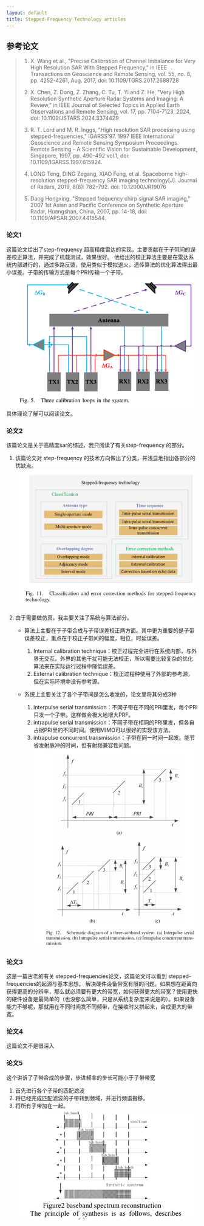 ```yaml
---
layout: default
title: Stepped-Frequency Technology articles
---
```


<head>
    <script src="https://cdn.mathjax.org/mathjax/latest/MathJax.js?config=TeX-AMS-MML_HTMLorMML" type="text/javascript"></script>
    <script type="text/x-mathjax-config">
        MathJax.Hub.Config({
            tex2jax: {
            skipTags: ['script', 'noscript', 'style', 'textarea', 'pre'],
            inlineMath: [['$','$']]
            }
        });
    </script>
</head>




## 参考论文
>
>1. X. Wang et al., "Precise Calibration of Channel Imbalance for Very High Resolution SAR With Stepped Frequency," in IEEE Transactions on Geoscience and Remote Sensing, vol. 55, no. 8, pp. 4252-4261, Aug. 2017, doi: 10.1109/TGRS.2017.2688728  
>
>2. X. Chen, Z. Dong, Z. Zhang, C. Tu, T. Yi and Z. He, "Very High Resolution Synthetic Aperture Radar Systems and Imaging: A Review," in IEEE Journal of Selected Topics in Applied Earth Observations and Remote Sensing, vol. 17, pp. 7104-7123, 2024, doi: 10.1109/JSTARS.2024.3374429
>
>3. R. T. Lord and M. R. Inggs, "High resolution SAR processing using stepped-frequencies," IGARSS'97. 1997 IEEE International Geoscience and Remote Sensing Symposium Proceedings. Remote Sensing - A Scientific Vision for Sustainable Development, Singapore, 1997, pp. 490-492 vol.1, doi: 10.1109/IGARSS.1997.615924.
>
>4. LONG Teng, DING Zegang, XIAO Feng, et al. Spaceborne high-resolution stepped-frequency
 SAR imaging technology[J]. Journal of Radars, 2019, 8(6): 782–792. doi: 10.12000/JR19076
>
>5. Dang Hongxing, "Stepped frequency chirp signal SAR imaging," 2007 1st Asian and Pacific Conference on Synthetic Aperture Radar, Huangshan, China, 2007, pp. 14-18, doi: 10.1109/APSAR.2007.4418544.


### 论文1
这篇论文给出了step-frequency 超高精度雷达的实现，主要贡献在于子带间的误差校正算法，并完成了机载测试，效果很好。
他给出的校正算法主要是在雷达系统内部进行的，通过多路反馈，使用类似于模拟退火，遗传算法的优化算法得出最小误差。子带的传输方式是每个PRI传输一个子带。   
![alt text](/assets/step_frequency/article1_1.png)  
具体理论了解可以阅读论文。

### 论文2

该篇论文是关于高精度sar的综述，我只阅读了有关step-frequency 的部分。
1. 该篇论文对 step-frequency 的技术方向做出了分类，并浅显地指出各部分的优缺点。  
    ![alt text](/assets/step_frequency/article2_1.png)

2. 由于需要做仿真，我主要关注了系统与算法部分。
    * 算法上主要在于子带合成与子带误差校正两方面。其中更为重要的是子带误差校正，重点在于校正子带间的幅度，相位，时延误差。
        1.  Internal calibration technique：校正过程完全进行在系统内部，与外界无交互。外界的其他干扰可能无法校正，所以需要比较复杂的优化算法来在实际运行过程中降低误差。
        2. External calibration technique：校正过程种使用了外部的参考源，但在实际环境中没有参考源。
           
    * 系统上主要关注了各个子带间是怎么收发的，论文里将其分成3种
        1.  interpulse serial transmission：不同子带在不同的PRI里发，每个PRI只发一个子带。这样做会极大地增大PRF。
        2.  intrapulse serial transmission：不同子带在相同的PRI里发，但各自占据PRI里的不同时间。使用MIMO可以很好的实现该方法。
        3. intrapulse concurrent transmission：子带在同一时间一起发。能节省发射脉冲的时间，但有射频兼容性问题。
    ![alt text](/assets/step_frequency/article2_2.png)


### 论文3
这是一篇古老的有关 stepped-frequencies论文，这篇论文可以看到 stepped-frequencies的起源与基本思想。
解决硬件设备带宽有限的问题。如果想在距离向获得更高的分辨率，那么就必须要有更大的带宽，如何获得更大的带宽？使用更快的硬件设备是最简单的（也没那么简单，只是从系统复杂度来说是的）。如果设备能力不够呢，那就用在不同时间发不同频带，在接收时又拼起来，合成更大的带宽。

### 论文4 
这篇论文不是很深入

### 论文5
这个讲诉了子带合成的步骤，步进频率的步长可能小于子带带宽
1. 首先进行各个子带的匹配滤波
2. 将已经完成匹配滤波的子带转到频域，并进行频谱搬移。  
3.  将所有子带加在一起。
![alt text](/assets/step_frequency/article5_1.png)